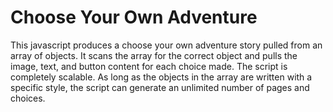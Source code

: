 # Choose Your Own Adventure

This javascript produces a choose your own adventure story pulled from an array of objects. It scans the array for the correct object and pulls the image, text, and button content for each choice made. The script is completely scalable. As long as the objects in the array are written with a specific style, the script can generate an unlimited number of pages and choices. 